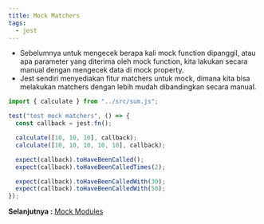 ```yaml
---
title: Mock Matchers
tags:
  - jest
---
```


- Sebelumnya untuk mengecek berapa kali mock function dipanggil, atau apa parameter yang diterima oleh mock function, kita lakukan secara manual dengan mengecek data di mock property.
- Jest sendiri menyediakan fitur matchers untuk mock, dimana kita bisa melakukan matchers dengan lebih mudah dibandingkan secara manual.

```js
import { calculate } from "../src/sum.js";

test("test mock matchers", () => {
  const callback = jest.fn();

  calculate([10, 10, 10], callback);
  calculate([10, 10, 10, 10, 10], callback);

  expect(callback).toHaveBeenCalled();
  expect(callback).toHaveBeenCalledTimes(2);

  expect(callback).toHaveBeenCalledWith(30);
  expect(callback).toHaveBeenCalledWith(50);
});
```

**Selanjutnya :** [Mock Modules](mockmodules.md)